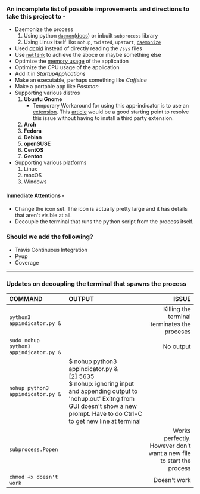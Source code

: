 ### An incomplete list of possible improvements and directions to take this project to -
* Daemonize the process
  1. Using python [`daemon`](https://pagure.io/python-daemon/)([docs](https://www.python.org/dev/peps/pep-3143/)) or inbuilt `subprocess` library
  2. Using Linux itself like `nohup`, `twisted`, `upstart`, [`daemonize`](http://manpages.ubuntu.com/manpages/bionic/man1/daemonize.1.html)
* Used [_acpid_](https://wiki.archlinux.org/index.php/acpid) instead of directly reading the `/sys` files
* Use [`netlink`](http://man7.org/linux/man-pages/man7/netlink.7.html) to achieve the aboce or maybe something else
* Optimize the [memory usage](https://virtualthreads.blogspot.com/2006/02/understanding-memory-usage-on-linux.html) of the application
* Optimize the CPU usage of the application
* Add it in _StartupApplications_
* Make an executable, perhaps something like _Caffeine_
* Make a portable app like _Postman_
* Supporting various distros
  1. **Ubuntu Gnome**
     - Temporary Workaround for using this app-indicator is to use an [extension](https://extensions.gnome.org/extension/615/appindicator-support/). This [article](https://www.omgubuntu.co.uk/2017/03/use-indicator-applets-gnome-shell) would be a good starting point to resolve this issue without having to install a third party extension.
  2. **Arch**
  3. **Fedora**
  4. **Debian**
  5. **openSUSE**
  6. **CentOS**
  7. **Gentoo**
* Supporting various platforms
  1. Linux
  2. macOS
  3. Windows

#### Immediate Attentions -
* Change the icon set. The icon is actually pretty large and it has details that aren't visible at all.
* Decouple the terminal that runs the python script from the process itself.

### Should we add the following?
- Travis Continuous Integration
- Pyup
- Coverage
------------------------------------------------
### Updates on decoupling the terminal that spawns the process

| **COMMAND** | **OUTPUT** | **ISSUE** |
| :--- | :--- | ---: |
| `python3 appindicator.py &` |  | Killing the terminal terminates the proceses |
| `sudo nohup python3 appindicator.py &` |  | No output |
| `nohup python3 appindicator.py &` | $ nohup python3 appindicator.py & <br>  [2] 5635 <br> $ nohup: ignoring input and appending output to 'nohup.out' Exitng from GUI doesn't show a new prompt. Have to do Ctrl+C to get new line at terminal | |
| `subprocess.Popen` | | Works perfectly. However don't want a new file to start the process |
| `chmod +x doesn't work` | | Doesn't work |

